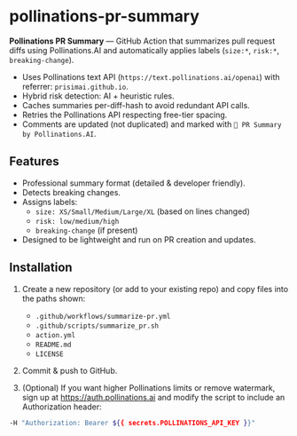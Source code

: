 # pollinations-pr-summary

**Pollinations PR Summary** — GitHub Action that summarizes pull request diffs using Pollinations.AI and automatically applies labels (`size:*`, `risk:*`, `breaking-change`).

- Uses Pollinations text API (`https://text.pollinations.ai/openai`) with referrer: `prisimai.github.io`.
- Hybrid risk detection: AI + heuristic rules.
- Caches summaries per-diff-hash to avoid redundant API calls.
- Retries the Pollinations API respecting free-tier spacing.
- Comments are updated (not duplicated) and marked with `🤖 PR Summary by Pollinations.AI`.

## Features

- Professional summary format (detailed & developer friendly).
- Detects breaking changes.
- Assigns labels:
  - `size: XS/Small/Medium/Large/XL` (based on lines changed)
  - `risk: low/medium/high`
  - `breaking-change` (if present)
- Designed to be lightweight and run on PR creation and updates.

## Installation

1. Create a new repository (or add to your existing repo) and copy files into the paths shown:
   - `.github/workflows/summarize-pr.yml`
   - `.github/scripts/summarize_pr.sh`
   - `action.yml`
   - `README.md`
   - `LICENSE`

2. Commit & push to GitHub.

3. (Optional) If you want higher Pollinations limits or remove watermark, sign up at https://auth.pollinations.ai and modify the script to include an Authorization header:
```bash
-H "Authorization: Bearer ${{ secrets.POLLINATIONS_API_KEY }}"
```
